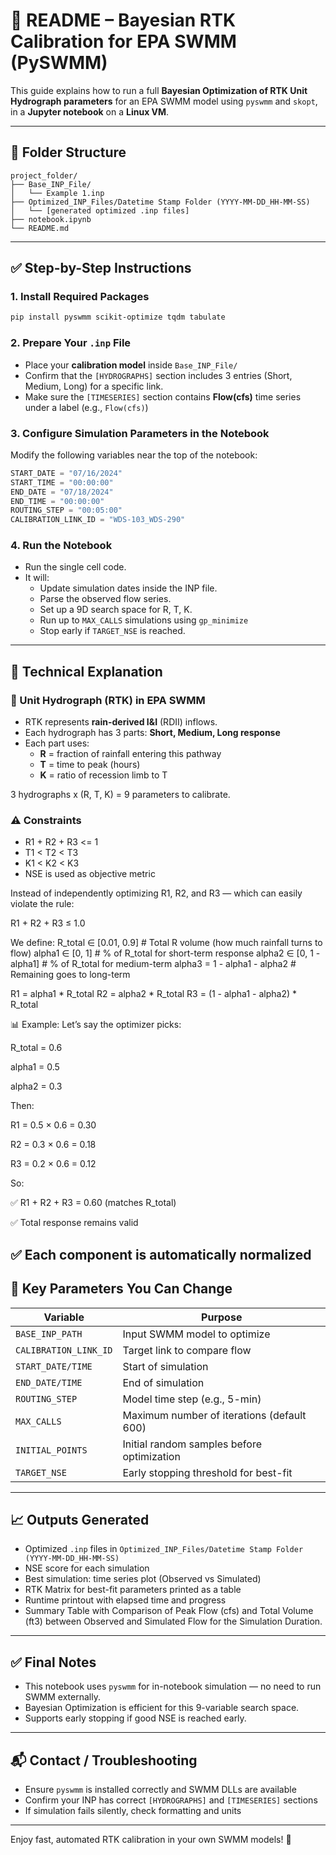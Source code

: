 # 📘 README – Bayesian RTK Calibration for EPA SWMM (PySWMM)

This guide explains how to run a full **Bayesian Optimization of RTK Unit Hydrograph parameters** for an EPA SWMM model using `pyswmm` and `skopt`, in a **Jupyter notebook** on a **Linux VM**.

---

## 📂 Folder Structure

```
project_folder/
├── Base_INP_File/
│   └── Example 1.inp
├── Optimized_INP_Files/Datetime Stamp Folder (YYYY-MM-DD_HH-MM-SS)
│   └── [generated optimized .inp files]
├── notebook.ipynb
└── README.md
```

---

## ✅ Step-by-Step Instructions

### 1. Install Required Packages
```bash
pip install pyswmm scikit-optimize tqdm tabulate
```

### 2. Prepare Your `.inp` File
- Place your **calibration model** inside `Base_INP_File/`
- Confirm that the `[HYDROGRAPHS]` section includes 3 entries (Short, Medium, Long) for a specific link.
- Make sure the `[TIMESERIES]` section contains **Flow(cfs)** time series under a label (e.g., `Flow(cfs)`)

### 3. Configure Simulation Parameters in the Notebook
Modify the following variables near the top of the notebook:
```python
START_DATE = "07/16/2024"
START_TIME = "00:00:00"
END_DATE = "07/18/2024"
END_TIME = "00:00:00"
ROUTING_STEP = "00:05:00"
CALIBRATION_LINK_ID = "WDS-103_WDS-290"
```

### 4. Run the Notebook
- Run the single cell code.
- It will:
  - Update simulation dates inside the INP file.
  - Parse the observed flow series.
  - Set up a 9D search space for R, T, K.
  - Run up to `MAX_CALLS` simulations using `gp_minimize`
  - Stop early if `TARGET_NSE` is reached.

---

## 🧠 Technical Explanation

### 🔁 Unit Hydrograph (RTK) in EPA SWMM
- RTK represents **rain-derived I&I** (RDII) inflows.
- Each hydrograph has 3 parts: **Short, Medium, Long response**
- Each part uses:
  - **R** = fraction of rainfall entering this pathway
  - **T** = time to peak (hours)
  - **K** = ratio of recession limb to T

3 hydrographs x (R, T, K) = 9 parameters to calibrate.

### ⚠️ Constraints
- R1 + R2 + R3 <= 1
- T1 < T2 < T3
- K1 < K2 < K3
- NSE is used as objective metric

Instead of independently optimizing R1, R2, and R3 — which can easily violate the rule:

R1 + R2 + R3 ≤ 1.0

We define:
R_total ∈ [0.01, 0.9]          # Total R volume (how much rainfall turns to flow)
alpha1 ∈ [0, 1]                # % of R_total for short-term response
alpha2 ∈ [0, 1 - alpha1]       # % of R_total for medium-term
alpha3 = 1 - alpha1 - alpha2   # Remaining goes to long-term

R1 = alpha1 * R_total
R2 = alpha2 * R_total
R3 = (1 - alpha1 - alpha2) * R_total

📊 Example:
Let’s say the optimizer picks:

R_total = 0.6

alpha1 = 0.5

alpha2 = 0.3

Then:

R1 = 0.5 × 0.6 = 0.30

R2 = 0.3 × 0.6 = 0.18

R3 = 0.2 × 0.6 = 0.12

So:

✅ R1 + R2 + R3 = 0.60 (matches R_total)

✅ Total response remains valid

✅ Each component is automatically normalized
---

## 🔧 Key Parameters You Can Change

| Variable           | Purpose                                      |
|--------------------|-----------------------------------------------|
| `BASE_INP_PATH`    | Input SWMM model to optimize                 |
| `CALIBRATION_LINK_ID` | Target link to compare flow                |
| `START_DATE/TIME`  | Start of simulation                          |
| `END_DATE/TIME`    | End of simulation                            |
| `ROUTING_STEP`     | Model time step (e.g., 5-min)                |
| `MAX_CALLS`        | Maximum number of iterations (default 600)  |
| `INITIAL_POINTS`   | Initial random samples before optimization  |
| `TARGET_NSE`       | Early stopping threshold for best-fit       |

---

## 📈 Outputs Generated

- Optimized `.inp` files in `Optimized_INP_Files/Datetime Stamp Folder (YYYY-MM-DD_HH-MM-SS)`
- NSE score for each simulation
- Best simulation: time series plot (Observed vs Simulated)
- RTK Matrix for best-fit parameters printed as a table
- Runtime printout with elapsed time and progress
- Summary Table with Comparison of Peak Flow (cfs) and Total Volume (ft3) between Observed and Simulated Flow for the Simulation Duration.
---

## ✅ Final Notes
- This notebook uses `pyswmm` for in-notebook simulation — no need to run SWMM externally.
- Bayesian Optimization is efficient for this 9-variable search space.
- Supports early stopping if good NSE is reached early.

---

## 📬 Contact / Troubleshooting
- Ensure `pyswmm` is installed correctly and SWMM DLLs are available
- Confirm your INP has correct `[HYDROGRAPHS]` and `[TIMESERIES]` sections
- If simulation fails silently, check formatting and units

---

Enjoy fast, automated RTK calibration in your own SWMM models! 🚀
